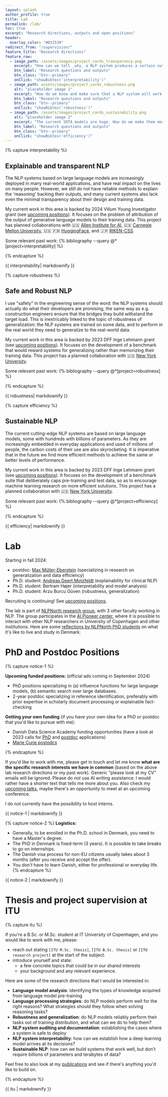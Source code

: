 ```yaml
---
layout: splash
author_profile: true
title: Lab
permalink: /lab/
toc: true
excerpt: "Research directions, outputs and open positions"
header:
  overlay_color: "#032539"
redirect_from: "/supervision/"
feature_title: "Research directions"
feature_row:
  - image_path: /assets/images/project_cards_transparency.png
    excerpt: "How can we tell _why_ a NLP system produces a certain output?"
    btn_label: "Research questions and outputs"
    btn_class: "btn--primary"
    onClick: "showBibtex('interpretability')"  
  - image_path: assets/images/project_cards_robustness.png
    alt: "placeholder image 1"
    excerpt: "How do we know and make sure that a NLP system will work well in the real world?"
    btn_label: "Research questions and outputs"
    btn_class: "btn--primary"
    onClick: "showBibtex('robustness')"  
  - image_path: /assets/images/project_cards_sustainability.png
    alt: "placeholder image 2"
    excerpt: "The current SOTA models are huge. How do we make them more efficient?"
    btn_label: "Research questions and outputs"
    btn_class: "btn--primary"
    onClick: "showBibtex('efficiency')"  
---
```


{% capture interpretability %}

## Explainable and transparent NLP

The NLP systems based on large language models are increasingly deployed in many real-world applications, and have real impact on the lives on many people. However, we still do not have reliable methods to explain the 'reasoning' backing their outputs, and many current systems also lack even the minimal transparency about their design and training data. 

My current work in this area is backed by 2024 Villum Young Investigator grant (see [upcoming positions](#phd-and-postdoc-positions)). It focuses on the problem of attribution of the output of generative language models to their training data. This project has planned collaborations with :us: [Allen Institute for AI](https://allenai.org/), :us: [Carnegie Mellon University](https://www.cmu.edu/), :us: :fr: [HuggingFace](https://huggingface.co/), and :jp: [RIKEN-CSS](https://www.r-ccs.riken.jp/en/).

Some relevant past work: 
{% bibliography --query @*[project=interpretability] %}

{% endcapture %}

<div id="interpretability" class="notice--primary project">{{ interpretability| markdownify }}</div>

{% capture robustness %}

## Safe and Robust NLP

I use "safety" in the engineering sense of the word: the NLP systems should actually do what their developers are promising, the same way as e.g. construction engineers ensure that the bridges they build withstand the target load. This is inextricably linked to the topic of robustness of generalization: the NLP systems are trained on some data, and to perform in the real world they need to generalize to the real-world data.

My current work in this area is backed by 2023 DFF Inge Lehmann grant (see [upcoming positions](#phd-and-postdoc-positions)). It focuses on the development of a benchmark that would reward systems for generalizing rather than memorizing their training data. This project has a planned collaboration with :us: [New York University](https://allenai.org/).

Some relevant past work: 
{% bibliography --query @*[project=robustness] %}

{% endcapture %}

<div id="robustness" class="notice--primary project">{{ robustness| markdownify }}</div>

{% capture efficiency %}

## Sustainable NLP

The current cutting-edge NLP systems are based on large language models, some with hundreds with billions of parameters. As they are increasingly embedded in everyday applications and used of millions of people, the carbon costs of their use are also skyrocketing. It is imperative that in the future we find more efficient methods to achieve the same or better levels of performance.

My current work in this area is backed by 2023 DFF Inge Lehmann grant (see [upcoming positions](#phd-and-postdoc-positions)). It focuses on the development of a benchmark suite that deliberately caps pre-training and test data, so as to encourage machine learning research on more efficient solutions. This project has a planned collaboration with :us: [New York University](https://allenai.org/).

Some relevant past work: 
{% bibliography --query @*[project=efficiency] %}

{% endcapture %}

<div id="efficiency" class="notice--primary project">{{ efficiency| markdownify }}</div>

# Lab

Starting in fall 2024:

- postdoc: [Max Müller-Eberstein](https://mxij.me/) (specializing in research on generalization and data efficiency)
- Ph.D. student: [Andreas Geert Motzfeldt](https://scholar.google.com/citations?user=exKjb8YAAAAJ&hl=en&oi=ao) (explainability for clinical NLP)
- Ph.D. student: Bertram Højer (interpretability and model analysis)
- Ph.D. student: Arzu Burcu Güven (robustness, generalization)

Recruiting is continuing! See [upcoming positions](#phd-and-postdoc-positions). 

The lab is part of [NLPNorth research group](https://nlpnorth.github.io/), with 3 other faculty working in NLP. The group participates in the [AI Pioneer center](https://www.aicentre.dk/people), where it is possible to interact with other NLP researchers in University of Copenhagen and other institutions. Here are some [reflections by NLPNorth PhD students](https://nlpnorth.github.io/content/phd-reflections.html) on what it's like to live and study in Denmark.

# PhD and Postdoc Positions

{% capture notice-1 %}

**Upcoming funded positions:** (official ads coming in September 2024)
  - PhD positions specializing in (a) influence functions for large language models, (b) semantic search over large databases. 
  - 2-year postdoc specializing in reference identification, preferably with prior expertise in scholarly document processing or explainable fact-checking

**Getting your own funding** (if you have your own idea for a PhD or postdoc that you'd like to pursue with me):
  - Danish Data Science Academy funding opportunities (have a look at 2023 calls for [PhD](https://ddsa.dk/phdfellowshipprogramme/) and [postdoc](https://ddsa.dk/postdocfellowshipprogramme/) applications)
  - [Marie Curie postodcs](https://marie-sklodowska-curie-actions.ec.europa.eu/actions/postdoctoral-fellowships)

{% endcapture %}

If you'd like to work with me, please get in touch and let me know **what are the specific research interests we have in common** (based on the above lab research directions or my past work). Generic "please look at my CV" emails will be ignored. Please do *not* use AI writing assistance: I would rather have a shorter text that tells me more about you. Also check my [upcoming talks](https://annargrs.github.io/talks/#upcoming-talks), maybe there's an opportunity to meet at an upcoming conference. 

I do *not* currently have the possibility to host interns.

<div class="notice--info">{{ notice-1 | markdownify }}</div>

<!-- **Winning your own grant:** if you have your own idea for a PhD or postdoc position that you'd like to pursue with me, have a look at the current DDSA funding opportunities ([PhD](https://ddsa.dk/phdfellowshipprogramme/), [postdoc](https://ddsa.dk/postdocfellowshipprogramme/)) and reach out. I can also host [Marie Curie postodcs](https://marie-sklodowska-curie-actions.ec.europa.eu/actions/postdoctoral-fellowships). -->

{% capture notice-2 %}
**Logistics:** 
- Generally, to be enrolled in the Ph.D. school in Denmark, you need to have a Master's degree. 
- The PhD in Denmark is fixed-term (3 years). It is possible to take breaks to go on internships.
- The Danish visa process for non-EU citizens usually takes about 3 months (after you receive and accept the offer).
- You *don't* have to learn Danish, either for professional or everyday life.
{% endcapture %}

<div>{{ notice-2 | markdownify }}</div>

# Thesis and project supervision at ITU

{% capture itu %}

If you're a B.Sc. or M.Sc. student at IT University of Copenhagen, and you would like to work with me, please: 

- reach out stating `[ITU M.Sc. thesis]`, `[ITU B.Sc. thesis]` or `[ITU research project]` at the start of the subject.
- introduce yourself and state:
  - a few concrete topics that could be in our shared interests 
  - your background and any relevant experience. 

Here are some of the research directions that I would be interested in: 
- **Language model analysis**: identifying the types of knowledge acquired from language model pre-training
- **Language processing strategies**: do NLP models perform well for the right reasons? What strategies should they follow when solving reasoning tasks?
- **Robustness and generalization**: do NLP models reliably perform their tasks out of training distribution, and what can we do to help them?
- **NLP system auditing and documentation**: establishing the cases where a system is safe to deploy
- **NLP system interpretability**: how can we establish how a deep learning model arrives at its decisions?
- **Sustainable NLP**: how can we build systems that work well, but don't require billions of parameters and terabytes of data? 

Feel free to also look at my [publications](/publications) and see if there's anything you'd like to build on.

{% endcapture %}

<div class="bla">{{ itu | markdownify }}</div>